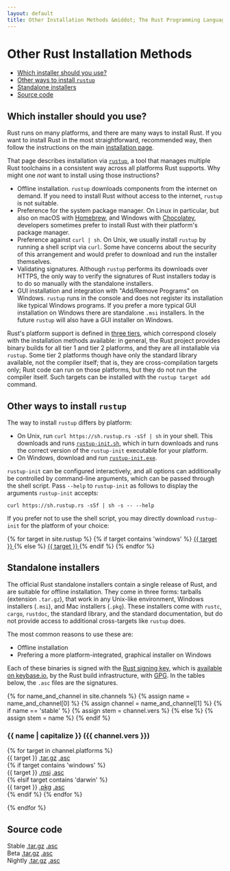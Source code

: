 ```yaml
---
layout: default
title: Other Installation Methods &middot; The Rust Programming Language
---
```


# Other Rust Installation Methods

- [Which installer should you use?](#which)
- [Other ways to install `rustup`](#more-rustup)
- [Standalone installers](#standalone)
- [Source code](#source)

## Which installer should you use?

<span id="which"></span>

Rust runs on many platforms, and there are many ways to install Rust. If you
want to install Rust in the most straightforward, recommended way, then follow
the instructions on the main [installation page].

That page describes installation via [`rustup`], a tool that manages multiple
Rust toolchains in a consistent way across all platforms Rust supports. Why
might one _not_ want to install using those instructions?

- Offline installation. `rustup` downloads components from the internet on
  demand. If you need to install Rust without access to the internet, `rustup`
  is not suitable.
- Preference for the system package manager. On Linux in particular, but also on
  macOS with [Homebrew], and Windows with [Chocolatey], developers sometimes
  prefer to install Rust with their platform's package manager.
- Preference against `curl | sh`. On Unix, we usually install `rustup` by
  running a shell script via `curl`. Some have concerns about the security of
  this arrangement and would prefer to download and run the installer
  themselves.
- Validating signatures. Although `rustup` performs its downloads over HTTPS,
  the only way to verify the signatures of Rust installers today is to do so
  manually with the standalone installers.
- GUI installation and integration with "Add/Remove Programs" on Windows.
  `rustup` runs in the console and does not register its installation like
  typical Windows programs. If you prefer a more typical GUI installation on
  Windows there are standalone `.msi` installers. In the future `rustup` will
  also have a GUI installer on Windows.

Rust's platform support is defined in [three tiers], which correspond closely
with the installation methods available: in general, the Rust project provides
binary builds for all tier 1 and tier 2 platforms, and they are all installable
via `rustup`. Some tier 2 platforms though have only the standard library
available, not the compiler itself; that is, they are cross-compilation targets
only; Rust code can run on those platforms, but they do not run the compiler
itself. Such targets can be installed with the `rustup target add` command.

## Other ways to install `rustup`

<span id="rustup"></span>

The way to install `rustup` differs by platform:

- On Unix, run `curl https://sh.rustup.rs -sSf | sh` in your shell. This
  downloads and runs [`rustup-init.sh`], which in turn downloads and runs the
  correct version of the `rustup-init` executable for your platform.
- On Windows, download and run [`rustup-init.exe`].

`rustup-init` can be configured interactively, and all options can additionally
be controlled by command-line arguments, which can be passed through the shell
script. Pass `--help` to `rustup-init` as follows to display the arguments
`rustup-init` accepts:

```
curl https://sh.rustup.rs -sSf | sh -s -- --help
```

If you prefer not to use the shell script, you may directly download
`rustup-init` for the platform of your choice:

<div class="rustup-init-table">
  {% for target in site.rustup %}
    {% if target contains 'windows' %}
    <a href="https://static.rust-lang.org/rustup/dist/{{ target }}/rustup-init.exe">
      {{ target }}
    </a>
    {% else %}
    <a href="https://static.rust-lang.org/rustup/dist/{{ target }}/rustup-init">
      {{ target }}
    </a>
    {% endif %}
  {% endfor %}
</div>

## Standalone installers

<span id="standalone"></span>

The official Rust standalone installers contain a single release of Rust, and
are suitable for offline installation. They come in three forms: tarballs
(extension `.tar.gz`), that work in any Unix-like environment, Windows
installers (`.msi`), and Mac installers (`.pkg`). These installers come with
`rustc`, `cargo`, `rustdoc`, the standard library, and the standard
documentation, but do not provide access to additional cross-targets like
`rustup` does.

The most common reasons to use these are:

- Offline installation
- Prefering a more platform-integrated, graphical installer on Windows

Each of these binaries is signed with the [Rust signing key], which is
[available on keybase.io], by the Rust build infrastructure, with [GPG]. In the
tables below, the `.asc` files are the signatures.

<!-- FIXME: Show this sentence again once we've found a quick way to display the archives.
Past releases can be found in [the archives].
-->

{% for name_and_channel in site.channels %}
{% assign name = name_and_channel[0] %}
{% assign channel = name_and_channel[1] %} {% if name == 'stable' %}
{% assign stem = channel.vers %} {% else %} {% assign stem = name %} {% endif %}

### {{ name | capitalize }} ({{ channel.vers }})

<span id="{{ name }}"></span>

<div class="installer-table {{ name }}">
  {% for target in channel.platforms %}
    <div>
      <span>{{ target }}</span>
      <a href="https://static.rust-lang.org/dist/rust-{{ stem }}-{{ target }}.tar.gz">.tar.gz</a>
      <a href="https://static.rust-lang.org/dist/rust-{{ stem }}-{{ target }}.tar.gz.asc">.asc</a>
    </div>
    {% if target contains 'windows' %}
    <div>
      <span>{{ target }}</span>
      <a href="https://static.rust-lang.org/dist/rust-{{ stem }}-{{ target }}.msi">.msi</a>
      <a href="https://static.rust-lang.org/dist/rust-{{ stem }}-{{ target }}.msi.asc">.asc</a>
    </div>
    {% elsif target contains 'darwin' %}
    <div>
      <span>{{ target }}</span>
      <a href="https://static.rust-lang.org/dist/rust-{{ stem }}-{{ target }}.pkg">.pkg</a>
      <a href="https://static.rust-lang.org/dist/rust-{{ stem }}-{{ target }}.pkg.asc">.asc</a>
    </div>
    {% endif %}
  {% endfor %}
</div>

{% endfor %}

## Source code

<span id="source"></span>

<div class="source-table">
  <div>
      <span>Stable</span>
      <a href="https://static.rust-lang.org/dist/rustc-{{ site.channels.stable.vers }}-src.tar.gz">.tar.gz</a>
      <a href="https://static.rust-lang.org/dist/rustc-{{ site.channels.stable.vers }}-src.tar.gz.asc">.asc</a>
  </div>
  <div>
      <span>Beta</span>
      <a href="https://static.rust-lang.org/dist/rustc-beta-src.tar.gz">.tar.gz</a>
      <a href="https://static.rust-lang.org/dist/rustc-beta-src.gz.asc">.asc</a>
  </div>
  <div>
      <span>Nightly</span>
      <a href="https://static.rust-lang.org/dist/rustc-nightly-src.tar.gz">.tar.gz</a>
      <a href="https://static.rust-lang.org/dist/rustc-nightly-src.tar.gz.asc">.asc</a>
  </div>
</div>

[installation page]: https://www.rust-lang.org/tools/install
[`rustup`]: https://github.com/rust-lang/rustup.rs
[other-rustup]:
  https://github.com/rust-lang/rustup.rs#other-installation-methods
[`rustup-init.exe`]:
  https://static.rust-lang.org/rustup/dist/i686-pc-windows-gnu/rustup-init.exe
[`rustup-init.sh`]: https://static.rust-lang.org/rustup/rustup-init.sh
[homebrew]: http://brew.sh/
[chocolatey]: http://chocolatey.org/
[three tiers]: https://forge.rust-lang.org/platform-support.html
[rust signing key]: https://static.rust-lang.org/rust-key.gpg.ascii
[gpg]: https://gnupg.org/
[available on keybase.io]: https://keybase.io/rust
[the archives]: https://static.rust-lang.org/dist/index.html
